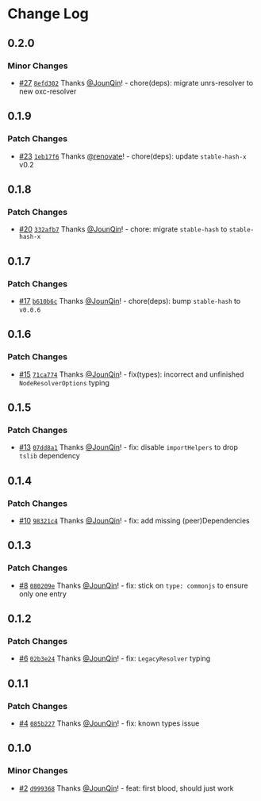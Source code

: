 # Change Log

## 0.2.0

### Minor Changes

- [#27](https://github.com/un-ts/eslint-import-context/pull/27) [`8efd302`](https://github.com/un-ts/eslint-import-context/commit/8efd3023e615878cf817b8ebc7fd0f407164ebb7) Thanks [@JounQin](https://github.com/JounQin)! - chore(deps): migrate unrs-resolver to new oxc-resolver

## 0.1.9

### Patch Changes

- [#23](https://github.com/un-ts/eslint-import-context/pull/23) [`1eb17f6`](https://github.com/un-ts/eslint-import-context/commit/1eb17f68300118c47cb1d772a1e2bbbdb0b073be) Thanks [@renovate](https://github.com/apps/renovate)! - chore(deps): update `stable-hash-x` v0.2

## 0.1.8

### Patch Changes

- [#20](https://github.com/un-ts/eslint-import-context/pull/20) [`332afb7`](https://github.com/un-ts/eslint-import-context/commit/332afb70a9ce54766c4ace18d230dc3aba2830c1) Thanks [@JounQin](https://github.com/JounQin)! - chore: migrate `stable-hash` to `stable-hash-x`

## 0.1.7

### Patch Changes

- [#17](https://github.com/un-ts/eslint-import-context/pull/17) [`b610b6c`](https://github.com/un-ts/eslint-import-context/commit/b610b6c3bd0c2ac86e962098343aaa7d3be7eabe) Thanks [@JounQin](https://github.com/JounQin)! - chore(deps): bump `stable-hash` to `v0.0.6`

## 0.1.6

### Patch Changes

- [#15](https://github.com/un-ts/eslint-import-context/pull/15) [`71ca774`](https://github.com/un-ts/eslint-import-context/commit/71ca774528129bd4b447733ee90fea33ee26758d) Thanks [@JounQin](https://github.com/JounQin)! - fix(types): incorrect and unfinished `NodeResolverOptions` typing

## 0.1.5

### Patch Changes

- [#13](https://github.com/un-ts/eslint-import-context/pull/13) [`07dd8a1`](https://github.com/un-ts/eslint-import-context/commit/07dd8a15f8f115b7eef2ce27ce70bc0f67408143) Thanks [@JounQin](https://github.com/JounQin)! - fix: disable `importHelpers` to drop `tslib` dependency

## 0.1.4

### Patch Changes

- [#10](https://github.com/un-ts/eslint-import-context/pull/10) [`98321c4`](https://github.com/un-ts/eslint-import-context/commit/98321c4b44a5c4639e649954ae5b2d2bb8b5bf4d) Thanks [@JounQin](https://github.com/JounQin)! - fix: add missing (peer)Dependencies

## 0.1.3

### Patch Changes

- [#8](https://github.com/un-ts/eslint-import-context/pull/8) [`080209e`](https://github.com/un-ts/eslint-import-context/commit/080209e3aa0fad3b21a7bc57c47ecb2da267e964) Thanks [@JounQin](https://github.com/JounQin)! - fix: stick on `type: commonjs` to ensure only one entry

## 0.1.2

### Patch Changes

- [#6](https://github.com/un-ts/eslint-import-context/pull/6) [`02b3e24`](https://github.com/un-ts/eslint-import-context/commit/02b3e247ea73219db97736566e4f425878aa1072) Thanks [@JounQin](https://github.com/JounQin)! - fix: `LegacyResolver` typing

## 0.1.1

### Patch Changes

- [#4](https://github.com/un-ts/eslint-import-context/pull/4) [`085b227`](https://github.com/un-ts/eslint-import-context/commit/085b227917a263282dae2c50f7f70caba33674ec) Thanks [@JounQin](https://github.com/JounQin)! - fix: known types issue

## 0.1.0

### Minor Changes

- [#2](https://github.com/un-ts/eslint-import-context/pull/2) [`d999368`](https://github.com/un-ts/eslint-import-context/commit/d9993689c559adc0886aed2ab747a3c89b58bf4e) Thanks [@JounQin](https://github.com/JounQin)! - feat: first blood, should just work
